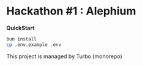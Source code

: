 # Hackathon #1 : Alephium

**QuickStart**

```bash
bun install
cp .env.example .env
```
This project is managed by Turbo (monorepo)